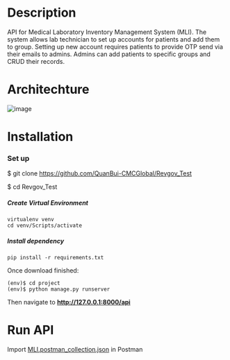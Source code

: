 # Description

API for Medical Laboratory Inventory Management System (MLI). The system allows lab technician to set up accounts for patients and add them to group. Setting up new account requires patients to provide OTP send via their emails to admins. Admins can add patients to specific groups and CRUD their records.  

# Architechture
![image](https://user-images.githubusercontent.com/129918405/230024133-e5b71184-f7a5-4c3e-a7b1-daba51fc80bc.png)


# Installation
### Set up
$ git clone https://github.com/QuanBui-CMCGlobal/Revgov_Test

$ cd Revgov_Test

##### Create Virtual Environment
```shell
virtualenv venv
cd venv/Scripts/activate
```

##### Install dependency
```shell
pip install -r requirements.txt
```


Once download finished:
```shell
(env)$ cd project
(env)$ python manage.py runserver
```

Then navigate to **http://127.0.0.1:8000/api**

# Run API
Import [MLI.postman_collection.json](/MLI.postman_collection.json) in Postman



